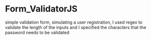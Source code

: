 # Form_ValidatorJS
simple validation form, simulating a user registration, I used regex to validate the length of the inputs and I specified the characters that the password needs to be validated

